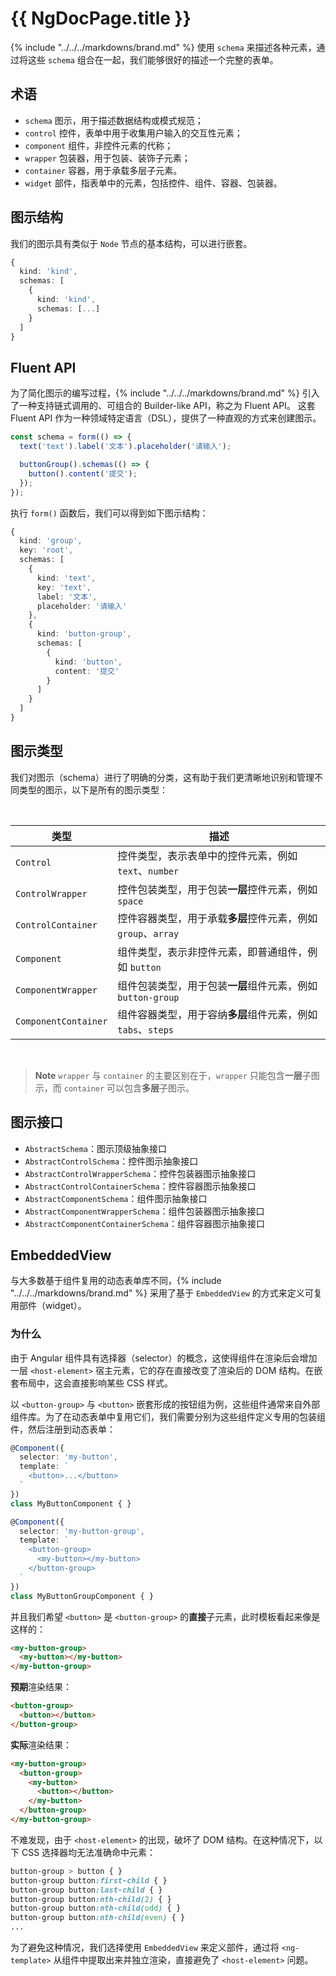 # {{ NgDocPage.title }}

{% include "../../../markdowns/brand.md" %} 使用 `schema` 来描述各种元素，通过将这些 `schema` 组合在一起，我们能够很好的描述一个完整的表单。

## 术语

- `schema` 图示，用于描述数据结构或模式规范；
- `control` 控件，表单中用于收集用户输入的交互性元素；
- `component` 组件，非控件元素的代称；
- `wrapper` 包装器，用于包装、装饰子元素；
- `container` 容器，用于承载多层子元素。
- `widget` 部件，指表单中的元素，包括控件、组件、容器、包装器。

## 图示结构

我们的图示具有类似于 `Node` 节点的基本结构，可以进行嵌套。

```ts
{
  kind: 'kind',
  schemas: [
    {
      kind: 'kind',
      schemas: [...]
    }
  ]
}
```

## Fluent API

为了简化图示的编写过程，{% include "../../../markdowns/brand.md" %} 引入了一种支持链式调用的、可组合的 Builder-like API，称之为 Fluent API。
这套 Fluent API 作为一种领域特定语言（DSL），提供了一种直观的方式来创建图示。

```ts
const schema = form(() => {
  text('text').label('文本').placeholder('请输入');

  buttonGroup().schemas(() => {
    button().content('提交');
  });
});
```
执行 `form()` 函数后，我们可以得到如下图示结构：

```ts
{
  kind: 'group',
  key: 'root',
  schemas: [
    {
      kind: 'text',
      key: 'text',
      label: '文本',
      placeholder: '请输入'
    },
    {
      kind: 'button-group',
      schemas: [
        {
          kind: 'button',
          content: '提交'
        }
      ]
    }
  ]
}
```

## 图示类型

我们对图示（schema）进行了明确的分类，这有助于我们更清晰地识别和管理不同类型的图示，以下是所有的图示类型：

<br>

| 类型                 | 描述                                                          |
| -------------------- | ------------------------------------------------------------- |
| `Control`            | 控件类型，表示表单中的控件元素，例如 `text`、`number`         |
| `ControlWrapper`     | 控件包装类型，用于包装**一层**控件元素，例如 `space`          |
| `ControlContainer`   | 控件容器类型，用于承载**多层**控件元素，例如 `group`、`array` |
| `Component`          | 组件类型，表示非控件元素，即普通组件，例如 `button`           |
| `ComponentWrapper`   | 组件包装类型，用于包装**一层**组件元素，例如 `button-group`   |
| `ComponentContainer` | 组件容器类型，用于容纳**多层**组件元素，例如 `tabs`、`steps`  |

<br>

> **Note**
> `wrapper` 与 `container` 的主要区别在于，`wrapper` 只能包含**一层**子图示，而 `container` 可以包含**多层**子图示。

## 图示接口

- `AbstractSchema`：图示顶级抽象接口
- `AbstractControlSchema`：控件图示抽象接口
- `AbstractControlWrapperSchema`：控件包装器图示抽象接口
- `AbstractControlContainerSchema`：控件容器图示抽象接口
- `AbstractComponentSchema`：组件图示抽象接口
- `AbstractComponentWrapperSchema`：组件包装器图示抽象接口
- `AbstractComponentContainerSchema`：组件容器图示抽象接口

## EmbeddedView

与大多数基于组件复用的动态表单库不同，{% include "../../../markdowns/brand.md" %} 采用了基于 `EmbeddedView` 的方式来定义可复用部件（widget）。

### 为什么

由于 Angular 组件具有选择器（selector）的概念，这使得组件在渲染后会增加一层 `<host-element>` 宿主元素，它的存在直接改变了渲染后的 DOM 结构。在嵌套布局中，这会直接影响某些 CSS 样式。

以 `<button-group>` 与 `<button>` 嵌套形成的按钮组为例，这些组件通常来自外部组件库。为了在动态表单中复用它们，我们需要分别为这些组件定义专用的包装组件，然后注册到动态表单：

```ts
@Component({
  selector: 'my-button',
  template: `
    <button>...</button>
  `
})
class MyButtonComponent { }

@Component({
  selector: 'my-button-group',
  template: `
    <button-group>
      <my-button></my-button>
    </button-group>
  `
})
class MyButtonGroupComponent { }
```

并且我们希望 `<button>` 是 `<button-group>` 的**直接**子元素，此时模板看起来像是这样的：

```html
<my-button-group>
  <my-button></my-button>
</my-button-group>
```

**预期**渲染结果：

```html
<button-group>
  <button></button>
</button-group>
```

**实际**渲染结果：

```html {1,3}
<my-button-group>
  <button-group>
    <my-button>
      <button></button>
    </my-button>
  </button-group>
</my-button-group>
```

不难发现，由于 `<host-element>` 的出现，破坏了 DOM 结构。在这种情况下，以下 CSS 选择器均无法准确命中元素：

```css
button-group > button { }
button-group button:first-child { }
button-group button:last-child { }
button-group button:nth-child(2) { }
button-group button:nth-child(odd) { }
button-group button:nth-child(even) { }
...
```

为了避免这种情况，我们选择使用 `EmbeddedView` 来定义部件，通过将 `<ng-template>` 从组件中提取出来并独立渲染，直接避免了 `<host-element>` 问题。
